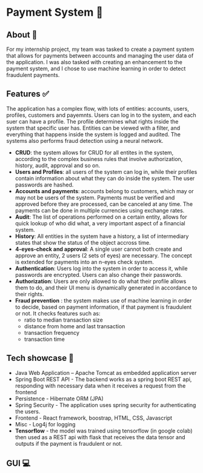 # Payment System :currency_exchange:

## About :thought_balloon:
For my internship project, my team was tasked to create a payment system that allows for payments between accounts and managing the user data of the application. I was also tasked with creating an enhancement to the payment system, and I chose to use machine learning in order to detect fraudulent payments.

## Features :white_check_mark:
The application has a complex flow, with lots of entities: accounts, users, profiles, customers and payemnts. Users can log in to the system, and each suer can have a profile. The profile determines what rights inside the system that specific user has. Entities can be viewed with a filter, and everything that happens inside the system is logged and audited. The systems also performs fraud detection using a neural network. 
- **CRUD**: the system allows for CRUD for all entites in the system, according to the complex business rules that involve authorization, history, audit, approval and so on.
- **Users and Profiles**: all users of the system can log in, while their profiles contain information about what they can do inside the system. The user passwords are hashed.
- **Accounts and payments**: accounts belong to customers, which may or may not be users of the system. Payments must be verified and approved before they are processed, can be canceled at any time. The payments can be done in multiple currencies using exchange rates.
- **Audit**:  The list of operations performed on a certain entity, allows for quick lookup of who did what, a very important aspect of a financial system.
- **History**: All entities in the system have a history, a list of intermediary states that show the status of the object accross time.
- **4-eyes-check and approval**: A single user cannot both create and approve an entity, 2 users (2 sets of eyes) are necessary. The concept is extended for payments into an n-eyes check system.
- **Authentication**: Users log into the system in order to access it, while passwords are encrypted. Users can also change their passwords.
- **Authorization**: Users are only allowed to do what their profile allows them to do, and their UI menu is dynamically generated in accordance to their rights.
- **Fraud prevention** : the system makes use of machine learning in order to decide, based on payment information, if that payment is fraudulent or not. It checks features such as:
  - ratio to median transaction size
  - distance from home and last transaction
  - transaction frequency
  - transaction time

## Tech showcase :hammer:
- Java Web Application – Apache Tomcat as embedded application server
- Spring Boot REST API - The backend works as a spring boot REST api, responding with necessary data when it receives a request from the frontend
- Persistence - Hibernate ORM (JPA)
- Spring Security - The application uses spring security for authenticating the users.
- Frontend - React framework, boostrap, HTML, CSS, Javascript
- Misc - Log4j for logging
- **Tensorflow** - the model was trained using tensorflow (in google colab) then used as a REST api with flask that receives the data tensor and outputs if the payment is fraudulent or not.
## GUI :computer: 

